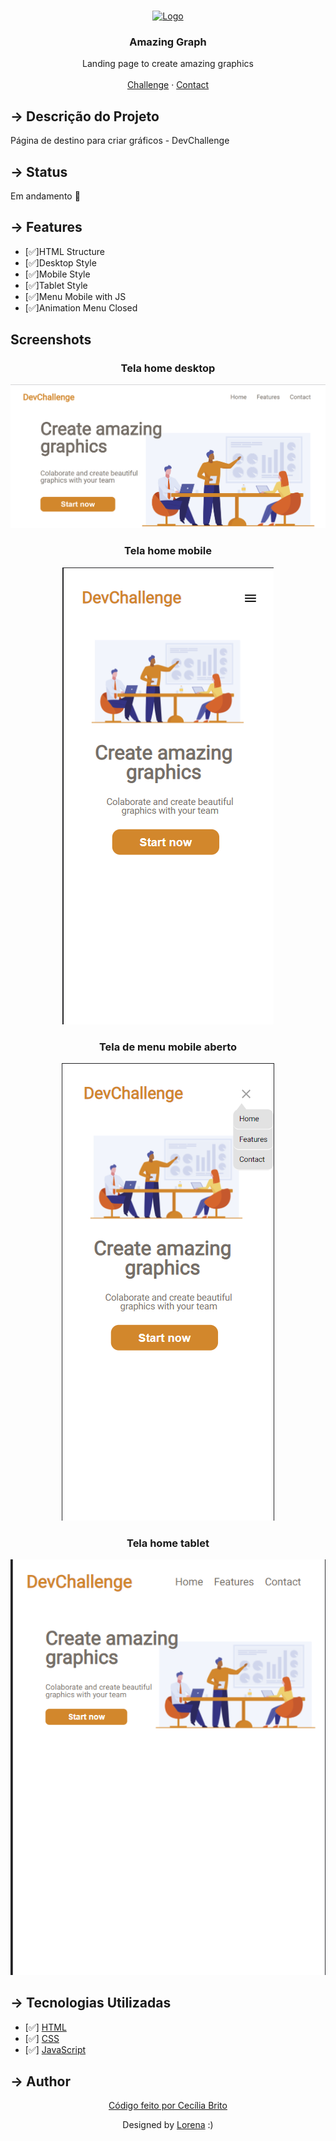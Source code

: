 <br />
<p align="center">
  <a href="http://www.freepik.com">
    <img src="https://trello-attachments.s3.amazonaws.com/590fa896d2d25e50583de620/874x512/2bc76fc9373587c9d5ca571d19530719/4435_1.png" alt="Logo" width="250" height="150">
  </a>

  <h3 align="center">Amazing Graph</h3>

  <p align="center">
    Landing page to create amazing graphics
       <br />
    <br />
    <a href="https://github.com/Lorenalgm/AmazingGraph">Challenge</a>
    ·
    <a href="https://www.linkedin.com/in/lorenagmontes/">Contact</a>
  </p>
</p>



## → Descrição do Projeto

<p>Página de destino para criar gráficos - DevChallenge </p>

## → Status

<p>Em andamento 🚀</p>

## → Features
<ul>
<li>[✅]HTML Structure</li>
<li>[✅]Desktop Style</li>
<li>[✅]Mobile Style</li>
<li>[✅]Tablet Style</li>
<li>[✅]Menu Mobile with JS</li>
 <li>[✅]Animation Menu Closed</li>
</ul>

## Screenshots

<div align="center">
  <h3>Tela home desktop</h3>
    <img src='/screenshots/print-home.png' alt='página de início em um computador'>
</div>

<div align="center">
  <h3>Tela home mobile</h3>
    <img src='/screenshots/mobile-home.png' alt='página de inicio em um dispositivo móvel'>
</div>

<div align="center">
  <h3>Tela de menu mobile aberto</h3>
    <img src='/screenshots/menu-mobile.png' alt='página de menu em um dispositivo móvel'>
</div>

<div align="center">
  <h3>Tela home tablet</h3>
    <img src='/screenshots/Captura de tela 2021-11-18 100350.png' alt='página de inicio em um dispositivo móvel estilo tablet'>
</div>

## → Tecnologias Utilizadas

- [✅] [HTML](https://developer.mozilla.org/pt-BR/docs/Web/HTML)
- [✅] [CSS](https://developer.mozilla.org/pt-BR/docs/Web/CSS)
- [✅] [JavaScript](https://developer.mozilla.org/pt-BR/docs/Web/JavaScript)

## → Author

<p align='center'><a href="https://www.linkedin.com/in/cec%C3%ADlia-brito-santos-a22193170/">Código feito por Cecília Brito</a></p>

<p align="center">Designed by  <a href="https://github.com/Lorenalgm">Lorena</a> :)</p>
